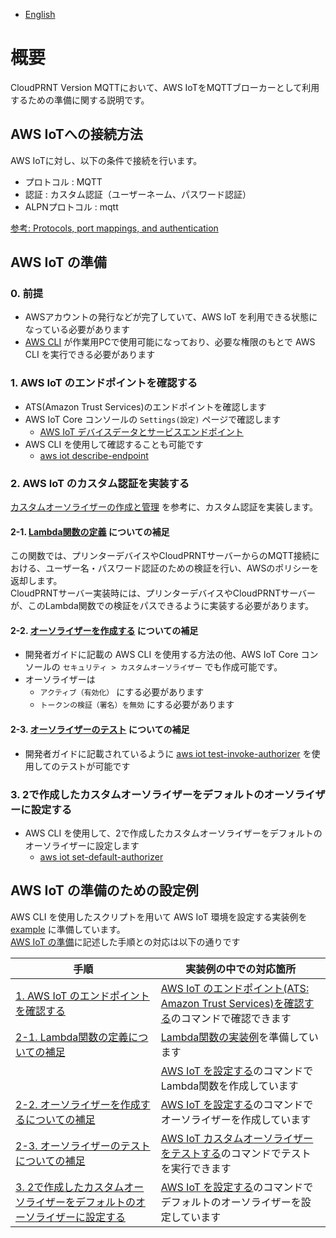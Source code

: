 - [English](README.md)

# 概要

CloudPRNT Version MQTTにおいて、AWS IoTをMQTTブローカーとして利用するための準備に関する説明です。

## AWS IoTへの接続方法

AWS IoTに対し、以下の条件で接続を行います。

- プロトコル : MQTT
- 認証 : カスタム認証（ユーザーネーム、パスワード認証）
- ALPNプロトコル : mqtt

[参考: Protocols, port mappings, and authentication](https://docs.aws.amazon.com/iot/latest/developerguide/protocols.html#protocol-port-mapping)

## AWS IoT の準備

### 0. 前提

- AWSアカウントの発行などが完了していて、AWS IoT を利用できる状態になっている必要があります
- [AWS CLI](https://aws.amazon.com/cli/?nc1=h_ls) が作業用PCで使用可能になっており、必要な権限のもとで AWS CLI を実行できる必要があります

### 1. AWS IoT のエンドポイントを確認する

- ATS(Amazon Trust Services)のエンドポイントを確認します
- AWS IoT Core コンソールの `Settings(設定)` ページで確認します
  - [AWS IoT デバイスデータとサービスエンドポイント](https://docs.aws.amazon.com/iot/latest/developerguide/iot-connect-devices.html#iot-connect-device-endpoints)
- AWS CLI を使用して確認することも可能です
  - [aws iot describe-endpoint](https://awscli.amazonaws.com/v2/documentation/api/latest/reference/iot/describe-endpoint.html)

### 2. AWS IoT のカスタム認証を実装する

[カスタムオーソライザーの作成と管理](https://docs.aws.amazon.com/iot/latest/developerguide/config-custom-auth.html) を参考に、カスタム認証を実装します。

#### 2-1. [Lambda関数の定義](https://docs.aws.amazon.com/iot/latest/developerguide/config-custom-auth.html#custom-auth-lambda) についての補足

この関数では、プリンターデバイスやCloudPRNTサーバーからのMQTT接続における、ユーザー名・パスワード認証のための検証を行い、AWSのポリシーを返却します。  
CloudPRNTサーバー実装時には、プリンターデバイスやCloudPRNTサーバーが、このLambda関数での検証をパスできるように実装する必要があります。

#### 2-2. [オーソライザーを作成する](https://docs.aws.amazon.com/iot/latest/developerguide/config-custom-auth.html#custom-auth-create-authorizer) についての補足

- 開発者ガイドに記載の AWS CLI を使用する方法の他、AWS IoT Core コンソールの `セキュリティ > カスタムオーソライザー` でも作成可能です。
- オーソライザーは
  - `アクティブ（有効化）` にする必要があります
  - `トークンの検証（署名）を無効` にする必要があります

#### 2-3. [オーソライザーのテスト](https://docs.aws.amazon.com/iot/latest/developerguide/config-custom-auth.html#custom-auth-testing) についての補足

- 開発者ガイドに記載されているように [aws iot test-invoke-authorizer](https://awscli.amazonaws.com/v2/documentation/api/latest/reference/iot/test-invoke-authorizer.html) を使用してのテストが可能です

### 3. 2で作成したカスタムオーソライザーをデフォルトのオーソライザーに設定する

- AWS CLI を使用して、2で作成したカスタムオーソライザーをデフォルトのオーソライザーに設定します
  - [aws iot set-default-authorizer](https://awscli.amazonaws.com/v2/documentation/api/latest/reference/iot/set-default-authorizer.html)

## AWS IoT の準備のための設定例

AWS CLI を使用したスクリプトを用いて AWS IoT 環境を設定する実装例を [example](example/README_JP.md) に準備しています。
<br/>[AWS IoT の準備](#aws-iot-の準備)に記述した手順との対応は以下の通りです

| 手順 | 実装例の中での対応箇所 |
| --- | --- |
| [1. AWS IoT のエンドポイントを確認する](#1-aws-iot-のエンドポイントを確認する) | [AWS IoT のエンドポイント(ATS: Amazon Trust Services)を確認する](example/README_JP.md#aws-iot-のエンドポイントats-amazon-trust-servicesを確認する)のコマンドで確認できます |
| [2-1. Lambda関数の定義についての補足](#2-1-lambda関数の定義-についての補足) | [Lambda関数の実装例](example/awscli/lambda/iot_authorizer/index.mjs)を準備しています |
|| [AWS IoT を設定する](example/README_JP.md#aws-iot-を設定する)のコマンドでLambda関数を作成しています |
| [2-2. オーソライザーを作成するについての補足](#2-2-オーソライザーを作成する-についての補足) | [AWS IoT を設定する](example/README_JP.md#aws-iot-を設定する)のコマンドでオーソライザーを作成しています |
| [2-3. オーソライザーのテストについての補足](#2-3-オーソライザーのテスト-についての補足) | [AWS IoT カスタムオーソライザーをテストする](example/README_JP.md#aws-iot-カスタムオーソライザーをテストする)のコマンドでテストを実行できます |
| [3. 2で作成したカスタムオーソライザーをデフォルトのオーソライザーに設定する](#3-2で作成したカスタムオーソライザーをデフォルトのオーソライザーに設定する) | [AWS IoT を設定する](example/README_JP.md#aws-iot-を設定する)のコマンドでデフォルトのオーソライザーを設定しています |
